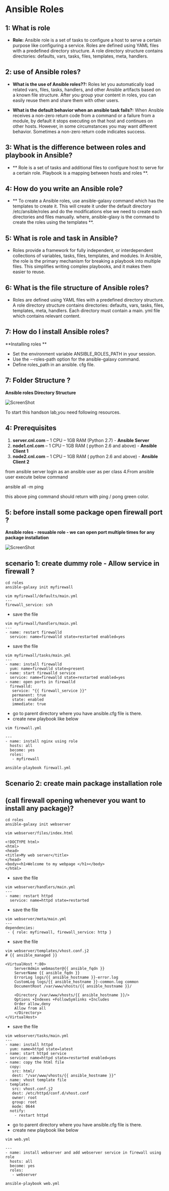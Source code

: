 # Ansible Roles

## 1: What is role
-  **Role:** Ansible role is a set of tasks to configure a host to serve a certain purpose like configuring a service. Roles are defined using YAML files with a predefined directory structure. A role directory structure contains directories: defaults, vars, tasks, files, templates, meta, handlers.

## 2: use of Ansible roles?
 - **What is the use of Ansible roles??:** Roles let you automatically load related vars, files, tasks, handlers, and other Ansible artifacts based on a known file structure. After you group your content in roles, you can easily reuse them and share them with other users.
 
 - **What is the default behavior when an ansible task fails?:** When Ansible receives a non-zero return code from a command or a failure from a module, by default it stops executing on that host and continues on other hosts. However, in some circumstances you may want different behavior. Sometimes a non-zero return code indicates success.
 
## 3: What is the difference between roles and playbook in Ansible?
- ** Role is a set of tasks and additional files to configure host to serve for a certain role. Playbook is a mapping between hosts and roles **.

## 4: How do you write an Ansible role?
- ** To create a Ansible roles, use ansible-galaxy command which has the templates to create it. This will create it under the default directory /etc/ansible/roles and do the modifications else we need to create each directories and files manually. where, ansible-glaxy is the command to create the roles using the templates **.

## 5: What is role and task in Ansible?

- Roles provide a framework for fully independent, or interdependent collections of variables, tasks, files, templates, and modules. In Ansible, the role is the primary mechanism for breaking a playbook into multiple files. This simplifies writing complex playbooks, and it makes them easier to reuse.

## 6: What is the file structure of Ansible roles?
- Roles are defined using YAML files with a predefined directory structure. A role directory structure contains directories: defaults, vars, tasks, files, templates, meta, handlers. Each directory must contain a main. yml file which contains relevant content.

## 7:  How do I install Ansible roles?
**Installing roles **
- Set the environment variable ANSIBLE_ROLES_PATH in your session.
- Use the --roles-path option for the ansible-galaxy command.
- Define roles_path in an ansible. cfg file.

## 7:  Folder Structure ?
**Ansible roles Directory Structure**

![ScreenShot](https://github.com/cloudnloud/Ansible_Automation/blob/main/Class21/Ansible-Roles-Structure.png)

To start this handson lab,you need following resources.



## 4: Prerequisites

1.	**server.cnl.com** – 1 CPU – 1GB RAM (Python 2.7) - **Ansible Server**
2.	**node1.cnl.com** – 1 CPU – 1GB RAM ( python 2.6 and above) - **Ansible Client 1**
3.	**node2.cnl.com** – 1 CPU – 1GB RAM ( python 2.6 and above) - **Ansible Client 2**

from ansible server login as an ansible user as per class 4.From ansible user execute below command

ansible all -m ping

this above ping command should return with ping / pong green color.


## 5: before install some package open firewall port ?
**Ansible roles - resuable role - we can open port multiple times for any package installation**

![ScreenShot](https://github.com/cloudnloud/Ansible_Automation/blob/main/Class23/firewall-port-opening.JPG)


## scenario 1: create dummy role - Allow service in firewall ?


```
cd roles
ansible-galaxy init myfirewall
```

```
vim myfirewall/defaults/main.yml
---
firewall_service: ssh

```

- save the file

```
vim myfirewall/handlers/main.yml
---
- name: restart firewalld
  service: name=firewalld state=restarted enabled=yes 
```

- save the file

```
vim myfirewall/tasks/main.yml
---
- name: install firewalld
  yum: name=firewalld state=present
- name: start firewalld service
  service: name=firewalld state=restarted enabled=yes
- name: open ports in firewalld
  firewalld: 
   service: "{{ firewall_service }}"
   permanent: true 
   state: enabled 
   immediate: true
```

- go to parent directory where you have ansible.cfg file is there.
- create new playbook like below

```
vim firewall.yml
```

```
---
- name: install nginx using role
  hosts: all
  become: yes
  roles:
   - myfirewall
```

```
ansible-playbook firewall.yml
```

## Scenario 2: create main package installation role 
## (call firewall opening whenever you want to install any package)?


```
cd roles
ansible-galaxy init webserver
```

```
vim webserver/files/index.html
```

```
<!DOCTYPE html>
<html>
<head>
<title>My web server</title>
</head>
<body><h1>Welcome to my webpage </h1></body>
</html>
```


- save the file

```
vim webserver/handlers/main.yml
---
- name: restart httpd
  service: name=httpd state=restarted
```

- save the file


```
vim webserver/meta/main.yml
---
dependencies:
 - { role: myfirewall, firewall_service: http }
```

- save the file


```
vim webserver/templates/vhost.conf.j2
# {{ ansible_managed }}

<VirtualHost *:80>
    ServerAdmin webmaster@{{ ansible_fqdn }}
    ServerName {{ ansible_fqdn }}
    ErrorLog logs/{{ ansible_hostname }}-error.log
    CustomLog logs/{{ ansible_hostname }}-common.log common
    DocumentRoot /var/www/vhosts/{{ ansible_hostname }}/

    <Directory /var/www/vhosts/{{ ansible_hostname }}/>
	Options +Indexes +FollowSymlinks +Includes
	Order allow,deny
	Allow from all
    </Directory>
</VirtualHost>
```

- save the file

```
vim webserver/tasks/main.yml
---
- name: install httpd
  yum: name=httpd state=latest
- name: start httpd service
  service: name=httpd state=restarted enabled=yes
- name: copy the html file
  copy:
   src: html/
   dest: "/var/www/vhosts/{{ ansible_hostname }}"
- name: vhost template file
  template:
   src: vhost.conf.j2
   dest: /etc/httpd/conf.d/vhost.conf
   owner: root
   group: root
   mode: 0644
  notify:
    - restart httpd
```

- go to parent directory where you have ansible.cfg file is there.
- create new playbook like below

```
vim web.yml
```

```
---
- name: install webserver and add webserver service in firewall using role
  hosts: all
  become: yes
  roles:
   - webserver
```

```
ansible-playbook web.yml
```

